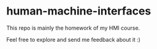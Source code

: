 # human-machine-interfaces
This repo is mainly the homework of my HMI course.

Feel free to explore and send me feedback about it :)
